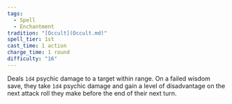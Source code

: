 ```yaml
---  
tags:  
  - Spell  
  - Enchantment  
tradition: "[Occult](Occult.md)"  
spell_tier: 1st  
cast_time: 1 action  
charge_time: 1 round  
difficulty: "16"  
---  
```

Deals `1d4` psychic damage to a target within range. On a failed wisdom save, they take `1d4` psychic damage and gain a level of disadvantage on the next attack roll they make before the end of their next turn.
